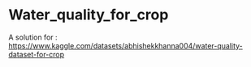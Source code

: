 # Water_quality_for_crop
A solution for : https://www.kaggle.com/datasets/abhishekkhanna004/water-quality-dataset-for-crop
